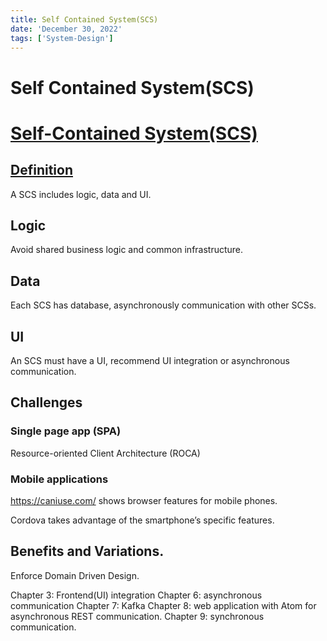 ```yaml
---
title: Self Contained System(SCS)
date: 'December 30, 2022'
tags: ['System-Design']
---
```

# Self Contained System(SCS)

# [Self-Contained System(SCS)](http://scs-architecture.org)


## [Definition](http://scs-architecture.org)

A SCS includes logic, data and UI.

## Logic
Avoid shared business logic and common infrastructure.

## Data
Each SCS has database, asynchronously communication with other
SCSs.

## UI
An SCS must have a UI, recommend UI integration or asynchronous 
communication.

## Challenges
### Single page app (SPA)

Resource-oriented Client Architecture (ROCA)

### Mobile applications

https://caniuse.com/  shows browser features for mobile phones.

Cordova takes advantage of the smartphone’s specific features.

## Benefits and Variations.
Enforce Domain Driven Design.

Chapter 3: Frontend(UI) integration
Chapter 6: asynchronous communication
Chapter 7: Kafka
Chapter 8: web application with Atom for asynchronous REST communication.
Chapter 9: synchronous communication.